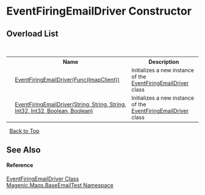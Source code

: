 # EventFiringEmailDriver Constructor 
 


## Overload List
&nbsp;<table><tr><th></th><th>Name</th><th>Description</th></tr><tr><td>![Public method](media/pubmethod.gif "Public method")</td><td><a href="#/MAQS_5/Email_AUTOGENERATED/EventFiringEmailDriver_Constructor_(Func(ImapClient))">EventFiringEmailDriver(Func(ImapClient))</a></td><td>
Initializes a new instance of the <a href="#/MAQS_5/Email_AUTOGENERATED/EventFiringEmailDriver_Class">EventFiringEmailDriver</a> class</td></tr><tr><td>![Public method](media/pubmethod.gif "Public method")</td><td><a href="#/MAQS_5/Email_AUTOGENERATED/EventFiringEmailDriver_Constructor_(String,_String,_String,_Int32,_Int32,_Boolean,_Boolean)">EventFiringEmailDriver(String, String, String, Int32, Int32, Boolean, Boolean)</a></td><td>
Initializes a new instance of the <a href="#/MAQS_5/Email_AUTOGENERATED/EventFiringEmailDriver_Class">EventFiringEmailDriver</a> class</td></tr></table>&nbsp;
<a href="#eventfiringemaildriver-constructor">Back to Top</a>

## See Also


#### Reference
<a href="#/MAQS_5/Email_AUTOGENERATED/EventFiringEmailDriver_Class">EventFiringEmailDriver Class</a><br /><a href="#/MAQS_5/Email_AUTOGENERATED/Magenic-Maqs-BaseEmailTest_Namespace">Magenic.Maqs.BaseEmailTest Namespace</a><br />